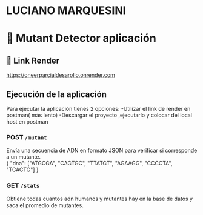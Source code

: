 # LUCIANO MARQUESINI
# 🧬 Mutant Detector aplicación

## 🔗 Link Render
https://oneerparcialdesarollo.onrender.com


## Ejecución de la aplicación
Para ejecutar la aplicación tienes 2 opciones:
-Utilizar el link de render en postman( más lento)
-Descargar el proyecto ,ejecutarlo y colocar del local host en postman


### POST `/mutant`

Envía una secuencia de ADN en formato JSON para verificar si corresponde a un mutante. <br>
{
  "dna": ["ATGCGA", "CAGTGC", "TTATGT", "AGAAGG", "CCCCTA", "TCACTG"]
}



### GET `/stats`

Obtiene todas cuantos adn humanos y mutantes hay en la base de datos y saca el promedio de mutantes.






